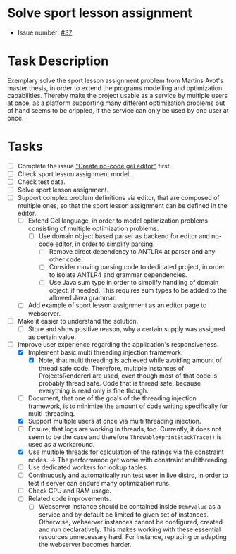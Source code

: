 # Solve sport lesson assignment
* Issue number: [\#37](https://codeberg.org/splitcells-net/net.splitcells.network.community/issues/37)
# Task Description
Exemplary solve the sport lesson assignment problem from Martins Avot's master thesis,
in order to extend the programs modelling and optimization capabilities.
Thereby make the project usable as a service by multiple users at once,
as a platform supporting many different optimization problems out of hand seems to be crippled,
if the service can only be used by one user at once.
# Tasks
* [ ] Complete the issue ["Create no-code gel editor"](./2024-05-31-create-no-code-gel-editor.md) first.
* [ ] Check sport lesson assignment model.
* [ ] Check test data.
* [ ] Solve sport lesson assignment.
* [ ] Support complex problem definitions via editor, that are composed of multiple ones,
  so that the sport lesson assignment can be defined in the editor.
    * [ ] Extend Gel language, in order to model optimization problems consisting of multiple optimization problems.
        * [ ] Use domain object based parser as backend for editor and no-code editor, in order to simplify parsing.
            * [ ] Remove direct dependency to ANTLR4 at parser and any other code.
            * [ ] Consider moving parsing code to dedicated project, in order to isolate ANTLR4 and grammar dependencies.
            * [ ] Use Java sum type in order to simplify handling of domain object, if needed.
              This requires sum types to be added to the allowed Java grammar. 
    * [ ] Add example of sport lesson assignment as an editor page to webserver.
* [ ] Make it easier to understand the solution.
    * [ ] Store and show positive reason, why a certain supply was assigned as certain value.
* [ ] Improve user experience regarding the application's responsiveness.
    * [x] Implement basic multi threading injection framework.
        * [x] Note, that multi threading is achieved while avoiding amount of thread safe code.
          Therefore, multiple instances of ProjectsRendererI are used,
          even though most of that code is probably thread safe.
          Code that is thread safe, because everything is read only is fine though.
    * [ ] Document, that one of the goals of the threading injection framework,
      is to minimize the amount of code writing specifically for multi-threading.
    * [x] Support multiple users at once via multi threading injection.
    * [ ] Ensure, that logs are working in threads, too.
      Currently, it does not seem to be the case and therefore `Throwable#printStackTrace()` is used as a workaround.
    * [x] Use multiple threads for calculation of the ratings via the constraint nodes.
      -> The performance get worse with constraint multithreading.
    * [ ] Use dedicated workers for lookup tables.
    * [ ] Continuously and automatically run test user in live distro, in order to test if server can endure many optimization runs.
    * [ ] Check CPU and RAM usage.
    * [ ] Related code improvements.
        * [ ] Webserver instance should be contained inside `Dem#value` as a service and
          by default be limited to given set of instances.
          Otherwise, webserver instances cannot be configured, created and run declaratively.
          This makes working with these essential resources unnecessary hard.
          For instance, replacing or adapting the webserver becomes harder.